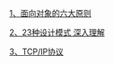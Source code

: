 [1、面向对象的六大原则](https://www.cnblogs.com/itfenqing/p/7750524.html)

[2、23种设计模式 深入理解](https://www.cnblogs.com/foryang/p/5849402.html)

[3、TCP/IP协议](https://blog.csdn.net/goodboy1881/article/details/665041)
